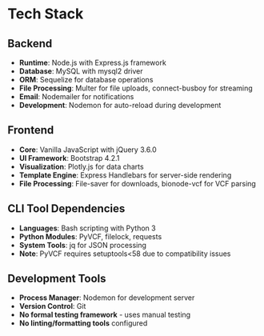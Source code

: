 # Tech Stack

## Backend
- **Runtime**: Node.js with Express.js framework
- **Database**: MySQL with mysql2 driver
- **ORM**: Sequelize for database operations
- **File Processing**: Multer for file uploads, connect-busboy for streaming
- **Email**: Nodemailer for notifications
- **Development**: Nodemon for auto-reload during development

## Frontend
- **Core**: Vanilla JavaScript with jQuery 3.6.0
- **UI Framework**: Bootstrap 4.2.1
- **Visualization**: Plotly.js for data charts
- **Template Engine**: Express Handlebars for server-side rendering
- **File Processing**: File-saver for downloads, bionode-vcf for VCF parsing

## CLI Tool Dependencies
- **Languages**: Bash scripting with Python 3
- **Python Modules**: PyVCF, filelock, requests
- **System Tools**: jq for JSON processing
- **Note**: PyVCF requires setuptools<58 due to compatibility issues

## Development Tools
- **Process Manager**: Nodemon for development server
- **Version Control**: Git
- **No formal testing framework** - uses manual testing
- **No linting/formatting tools** configured